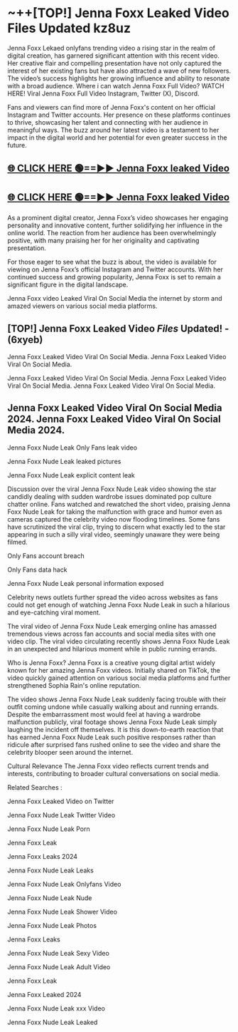 # ~++[TOP!] Jenna Foxx Leaked Video Files Updated kz8uz

 Jenna Foxx Lekaed onlyfans trending video a rising star in the realm of digital creation, has garnered significant attention with this recent video. Her creative flair and compelling presentation have not only captured the interest of her existing fans but have also attracted a wave of new followers. The video’s success highlights her growing influence and ability to resonate with a broad audience.
Where i can watch  Jenna Foxx Full Video? WATCH HERE! Viral  Jenna Foxx Full Video Instagram, Twitter (X), Discord.


Fans and viewers can find more of  Jenna Foxx's content on her official Instagram and Twitter accounts. Her presence on these platforms continues to thrive, showcasing her talent and connecting with her audience in meaningful ways. The buzz around her latest video is a testament to her impact in the digital world and her potential for even greater success in the future.


## [🌐 CLICK HERE 🟢==►►  Jenna Foxx leaked Video ](https://onlyclips.site?title=Jenna_Foxx&ref=git)

## [🌐 CLICK HERE 🟢==►►  Jenna Foxx leaked Video ](https://onlyclips.site?title=Jenna_Foxx&ref=git)


As a prominent digital creator,  Jenna Foxx’s video showcases her engaging personality and innovative content, further solidifying her influence in the online world. The reaction from her audience has been overwhelmingly positive, with many praising her for her originality and captivating presentation.

For those eager to see what the buzz is about, the video is available for viewing on  Jenna Foxx’s official Instagram and Twitter accounts. With her continued success and growing popularity,  Jenna Foxx is set to remain a significant figure in the digital landscape.


  Jenna Foxx video Leaked Viral On Social Media the internet by storm and amazed viewers on various social media platforms.


## [TOP!]  Jenna Foxx Leaked Video *Files* Updated! - (6xyeb) 

 Jenna Foxx Leaked Video Viral On Social Media. Jenna Foxx Leaked Video Viral On Social Media.

 Jenna Foxx Leaked Video Viral On Social Media. Jenna Foxx Leaked Video Viral On Social Media. Jenna Foxx Leaked Video Viral On Social Media.


##  Jenna Foxx Leaked Video Viral On Social Media 2024. Jenna Foxx Leaked Video Viral On Social Media 2024.
 Jenna Foxx Nude Leak Only Fans leak video

 Jenna Foxx Nude Leak leaked pictures

 Jenna Foxx Nude Leak explicit content leak

Discussion over the viral  Jenna Foxx Nude Leak video showing the star candidly dealing with sudden wardrobe issues dominated pop culture chatter online. Fans watched and rewatched the short video, praising  Jenna Foxx Nude Leak for taking the malfunction with grace and humor even as cameras captured the celebrity video now flooding timelines. Some fans have scrutinized the viral clip, trying to discern what exactly led to the star appearing in such a silly viral video, seemingly unaware they were being filmed.


Only Fans account breach

Only Fans data hack

 Jenna Foxx Nude Leak personal information exposed

Celebrity news outlets further spread the video across websites as fans could not get enough of watching  Jenna Foxx Nude Leak in such a hilarious and eye-catching viral moment.


The viral video of  Jenna Foxx Nude Leak emerging online has amassed tremendous views across fan accounts and social media sites with one video clip. The viral video circulating recently shows  Jenna Foxx Nude Leak in an unexpected and hilarious moment while in public running errands.


Who is  Jenna Foxx?  Jenna Foxx is a creative young digital artist widely known for her amazing  Jenna Foxx videos. Initially shared on TikTok, the video quickly gained attention on various social media platforms and further strengthened Sophia Rain's online reputation.

The video shows  Jenna Foxx Nude Leak suddenly facing trouble with their outfit coming undone while casually walking about and running errands. Despite the embarrassment most would feel at having a wardrobe malfunction publicly, viral footage shows  Jenna Foxx Nude Leak simply laughing the incident off themselves. It is this down-to-earth reaction that has earned  Jenna Foxx Nude Leak such positive responses rather than ridicule after surprised fans rushed online to see the video and share the celebrity blooper seen around the internet.

Cultural Relevance The  Jenna Foxx video reflects current trends and interests, contributing to broader cultural conversations on social media.

Related Searches :

 Jenna Foxx Leaked Video on Twitter

 Jenna Foxx Nude Leak Twitter Video

 Jenna Foxx Nude Leak Porn

 Jenna Foxx Leak 

 Jenna Foxx Leaks 2024

 Jenna Foxx Nude Leak Leaks

 Jenna Foxx Nude Leak Onlyfans Video

 Jenna Foxx Nude Leak Nude

 Jenna Foxx Nude Leak Shower Video

 Jenna Foxx Nude Leak Photos

 Jenna Foxx Leaks

 Jenna Foxx Nude Leak Sexy Video

 Jenna Foxx Nude Leak Adult Video

 Jenna Foxx Leak

 Jenna Foxx Leaked 2024

 Jenna Foxx Nude Leak xxx Video

 Jenna Foxx Nude Leak Leaked
